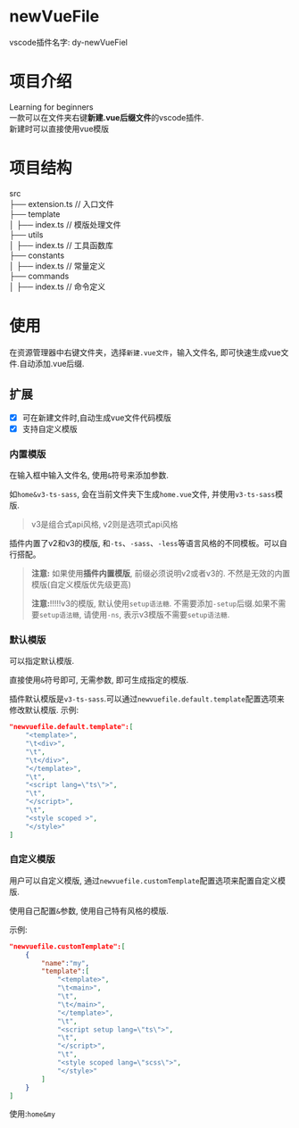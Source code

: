 # newVueFile
vscode插件名字: dy-newVueFiel

# 项目介绍
Learning for beginners  
一款可以在文件夹右键**新建.vue后缀文件**的vscode插件.  
新建时可以直接使用vue模版

# 项目结构
src<br>
├── extension.ts // 入口文件<br>
├── template<br>
│   ├── index.ts // 模版处理文件<br>
├── utils<br>
│   ├── index.ts // 工具函数库<br>
├── constants<br>
│   ├── index.ts // 常量定义<br>
├── commands<br>
│   ├── index.ts // 命令定义<br>

# 使用
在资源管理器中右键文件夹，选择`新建.vue文件`，输入文件名, 即可快速生成vue文件.自动添加.vue后缀.

## 扩展
- [x] 可在新建文件时,自动生成vue文件代码模版
- [x] 支持自定义模版

### 内置模版
在输入框中输入文件名, 使用`&`符号来添加参数.

如`home&v3-ts-sass`, 会在当前文件夹下生成`home.vue`文件, 并使用`v3-ts-sass`模版.
> v3是组合式api风格, v2则是选项式api风格



插件内置了v2和v3的模版, 和`-ts`、`-sass`、`-less`等语言风格的不同模板。可以自行搭配。
> **注意:** 如果使用**插件内置模版**, 前缀必须说明v2或者v3的. 不然是无效的内置模版(自定义模版优先级更高)
>
> **注意:**!!!!!v3的模版, 默认使用`setup语法糖`. 不需要添加`-setup`后缀.如果不需要`setup语法糖`, 请使用`-ns`, 表示v3模版不需要`setup语法糖`.

### 默认模版

可以指定默认模版.

直接使用`&`符号即可, 无需参数, 即可生成指定的模版.

插件默认模版是`v3-ts-sass`.可以通过`newvuefile.default.template`配置选项来修改默认模版.
示例:
```json
"newvuefile.default.template":[
    "<template>",
    "\t<div>",
    "\t",
    "\t</div>",
    "</template>",
    "\t",
    "<script lang=\"ts\">",
    "\t",
    "</script>",
    "\t",
    "<style scoped >",
    "</style>"
]
```

### 自定义模版

用户可以自定义模版, 通过`newvuefile.customTemplate`配置选项来配置自定义模版.

使用自己配置`&`参数, 使用自己特有风格的模版.

示例:
```json
"newvuefile.customTemplate":[
    {
        "name":"my",
        "template":[
            "<template>",
            "\t<main>",
            "\t",
            "\t</main>",
            "</template>",
            "\t",
            "<script setup lang=\"ts\">",
            "\t",
            "</script>",
            "\t",
            "<style scoped lang=\"scss\">",
            "</style>"
        ]
    }
] 
```
使用:`home&my`
